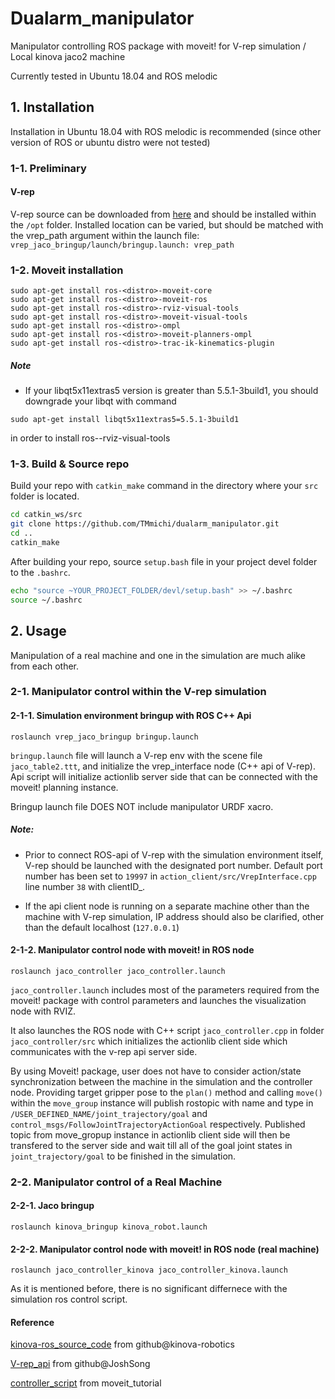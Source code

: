 # Dualarm_manipulator

Manipulator controlling ROS package with moveit! for V-rep simulation / Local kinova jaco2 machine

Currently tested in Ubuntu 18.04 and ROS melodic

## 1. Installation

Installation in Ubuntu 18.04 with ROS melodic is recommended (since other version of ROS or ubuntu distro were not tested)

### 1-1. Preliminary

#### V-rep
V-rep source can be downloaded from [here](http://www.coppeliarobotics.com/ubuntuVersions.html) and should be installed within the `/opt` folder. Installed location can be varied, but should be matched with the vrep_path argument within the launch file: `vrep_jaco_bringup/launch/bringup.launch: vrep_path`

### 1-2. Moveit installation

```
sudo apt-get install ros-<distro>-moveit-core
sudo apt-get install ros-<distro>-moveit-ros
sudo apt-get install ros-<distro>-rviz-visual-tools
sudo apt-get install ros-<distro>-moveit-visual-tools
sudo apt-get install ros-<distro>-ompl
sudo apt-get install ros-<distro>-moveit-planners-ompl
sudo apt-get install ros-<distro>-trac-ik-kinematics-plugin
```
##### Note
- If your libqt5x11extras5 version is greater than 5.5.1-3build1, you should downgrade your libqt with command
```
sudo apt-get install libqt5x11extras5=5.5.1-3build1
```
  in order to install ros-<distro>-rviz-visual-tools
  
### 1-3. Build & Source repo

Build your repo with `catkin_make` command in the directory where your `src` folder is located.
```bash
cd catkin_ws/src
git clone https://github.com/TMmichi/dualarm_manipulator.git
cd ..
catkin_make
```

After building your repo, source `setup.bash` file in your project devel folder to the `.bashrc`.
```bash
echo "source ~YOUR_PROJECT_FOLDER/devl/setup.bash" >> ~/.bashrc
source ~/.bashrc
```

## 2. Usage

Manipulation of a real machine and one in the simulation are much alike from each other. 

### 2-1. Manipulator control within the V-rep simulation

#### 2-1-1. Simulation environment bringup with ROS C++ Api

```
roslaunch vrep_jaco_bringup bringup.launch
```

`bringup.launch` file will launch a V-rep env with the scene file `jaco_table2.ttt`, and initialize the vrep_interface node (C++ api of V-rep).
Api script will initialize actionlib server side that can be connected with the moveit! planning instance.

Bringup launch file DOES NOT include manipulator URDF xacro.


##### Note:
- Prior to connect ROS-api of V-rep with the simulation environment itself, V-rep should be launched with the designated port number. Default port number has been set to `19997` in `action_client/src/VrepInterface.cpp` line number `38` with clientID_.

- If the api client node is running on a separate machine other than the machine with V-rep simulation, IP address should also be clarified, other than the default localhost (`127.0.0.1`)



#### 2-1-2. Manipulator control node with moveit! in ROS node

```
roslaunch jaco_controller jaco_controller.launch
```

`jaco_controller.launch` includes most of the parameters required from the moveit! package with control parameters and launches the visualization node with RVIZ.

It also launches the ROS node with C++ script `jaco_controller.cpp` in folder `jaco_controller/src` which initializes the actionlib client side which communicates with the v-rep api server side.

By using Moveit! package, user does not have to consider action/state synchronization between the machine in the simulation and the controller node. Providing target gripper pose to the `plan()` method and calling `move()` within the `move_group` instance will publish rostopic with name and type in `/USER_DEFINED_NAME/joint_trajectory/goal` and `control_msgs/FollowJointTrajectoryActionGoal` respectively. Published topic from move_gropup instance in actionlib client side will then be transfered to the server side and wait till all of the goal joint states in `joint_trajectory/goal` to be finished in the simulation.



### 2-2. Manipulator control of a Real Machine

#### 2-2-1. Jaco  bringup

```
roslaunch kinova_bringup kinova_robot.launch
```

#### 2-2-2. Manipulator control node with moveit! in ROS node (real machine)

```
roslaunch jaco_controller_kinova jaco_controller_kinova.launch
```
As it is mentioned before, there is no significant differnece with the simulation ros control script.



#### Reference

[kinova-ros_source_code](https://github.com/Kinovarobotics/kinova-ros.git) from github@kinova-robotics

[V-rep_api](https://github.com/JoshSong/jaco_ros_vrep.git) from github@JoshSong

[controller_script](http://docs.ros.org/kinetic/api/moveit_tutorials/html/index.html) from moveit_tutorial



